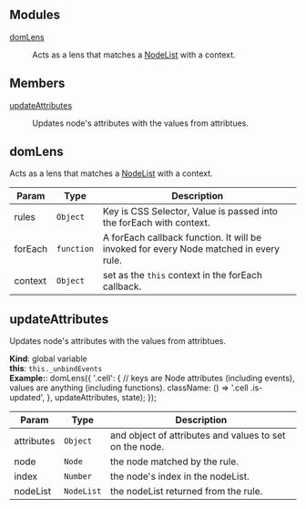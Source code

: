 ## Modules

<dl>
<dt><a href="#module_domLens">domLens</a></dt>
<dd><p>Acts as a lens that matches a <a href="https://developer.mozilla.org/en-US/docs/Web/API/NodeList">NodeList</a> with a context.</p>
</dd>
</dl>

## Members

<dl>
<dt><a href="#updateAttributes">updateAttributes</a></dt>
<dd><p>Updates node&#39;s attributes with the values from attribtues.</p>
</dd>
</dl>

<a name="module_domLens"></a>

## domLens
Acts as a lens that matches a [NodeList](https://developer.mozilla.org/en-US/docs/Web/API/NodeList) with a context.


| Param | Type | Description |
| --- | --- | --- |
| rules | <code>Object</code> | Key is CSS Selector, Value is passed into the forEach with context. |
| forEach | <code>function</code> | A forEach callback function. It will be invoked for every Node matched in every rule. |
| context | <code>Object</code> | set as the `this` context in the forEach callback. |

<a name="updateAttributes"></a>

## updateAttributes
Updates node's attributes with the values from attribtues.

**Kind**: global variable  
**this**: <code>this._unbindEvents</code>  
**Example:**: domLens({
   '.cell': {
     // keys are Node attributes (including events), values are anything (including functions).
     className: () => '.cell .is-updated',
   }, updateAttributes, state);
 });  

| Param | Type | Description |
| --- | --- | --- |
| attributes | <code>Object</code> | and object of attributes and values to set on the node. |
| node | <code>Node</code> | the node matched by the rule. |
| index | <code>Number</code> | the node's index in the nodeList. |
| nodeList | <code>NodeList</code> | the nodeList returned from the rule. |

